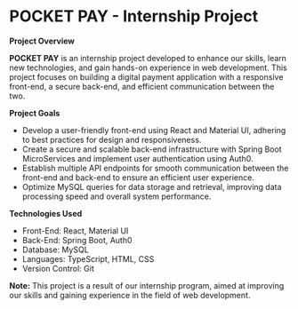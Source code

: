 # POCKET PAY - Internship Project

**Project Overview**

**POCKET PAY** is an internship project developed to enhance our skills, learn new technologies, and gain hands-on experience in web development. This project focuses on building a digital payment application with a responsive front-end, a secure back-end, and efficient communication between the two.

**Project Goals**

- Develop a user-friendly front-end using React and Material UI, adhering to best practices for design and responsiveness.
- Create a secure and scalable back-end infrastructure with Spring Boot MicroServices and implement user authentication using Auth0.
- Establish multiple API endpoints for smooth communication between the front-end and back-end to ensure an efficient user experience.
- Optimize MySQL queries for data storage and retrieval, improving data processing speed and overall system performance.

**Technologies Used**

- Front-End: React, Material UI
- Back-End: Spring Boot, Auth0
- Database: MySQL
- Languages: TypeScript, HTML, CSS
- Version Control: Git

**Note:** This project is a result of our internship program, aimed at improving our skills and gaining experience in the field of web development.

